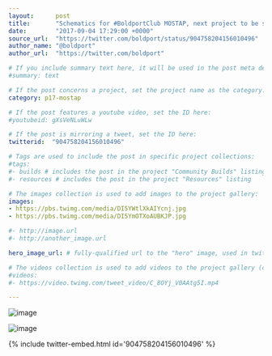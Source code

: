 ```yaml
---
layout:      post
title:       "Schematics for #BoldportClub MOSTAP, next project to be sent to members"
date:        "2017-09-04 17:29:00 +0000"
source_url:  "https://twitter.com/boldport/status/904758204156010496"
author_name: "@boldport"
author_url:  "https://twitter.com/boldport"

# If you include summary text here, it will be used in the post meta description instead of an excerpt from the post body
#summary: text

# If the post concerns a project, set the project name as the category:
category: p17-mostap

# If the post features a youtube video, set the ID here:
#youtubeid: gXsVeNLuWLw

# If the post is mirroring a tweet, set the ID here:
twitterid:  "904758204156010496"

# Tags are used to include the post in specific project collections:
#tags:
#- builds # includes the post in the project "Community Builds" listing
#- resources # includes the post in the project "Resources" listing

# The images collection is used to add images to the project gallery:
images:
- https://pbs.twimg.com/media/DI5YWtlXkAIYcnj.jpg
- https://pbs.twimg.com/media/DI5YmOTXoAUBKJP.jpg

#- http://image.url
#- http://another_image.url

hero_image_url: # fully-qualified url to the "hero" image, used in twitter cards for example

# The videos collection is used to add videos to the project gallery (currently only mp4):
#videos:
#- https://video.twimg.com/tweet_video/C_8OYj_V0AAtg5I.mp4

---
```


![image](https://pbs.twimg.com/media/DI5YWtlXkAIYcnj.jpg)

![image](https://pbs.twimg.com/media/DI5YmOTXoAUBKJP.jpg)

{% include twitter-embed.html id='904758204156010496' %}


